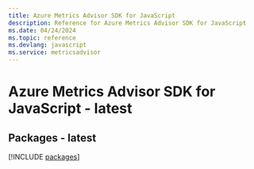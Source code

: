 ```yaml
---
title: Azure Metrics Advisor SDK for JavaScript
description: Reference for Azure Metrics Advisor SDK for JavaScript
ms.date: 04/24/2024
ms.topic: reference
ms.devlang: javascript
ms.service: metricsadvisor
---
```

# Azure Metrics Advisor SDK for JavaScript - latest
## Packages - latest
[!INCLUDE [packages](metrics-advisor-index.md)]